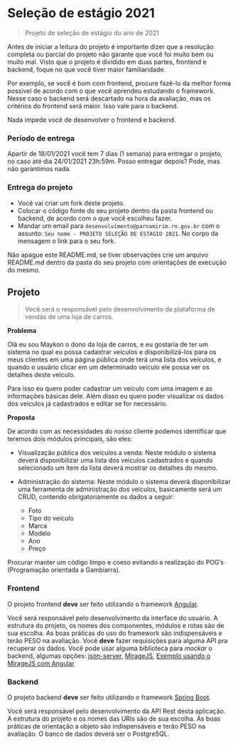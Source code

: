 # Seleção de estágio 2021

> Projeto de seleção de estágio do ano de 2021

Antes de iniciar a leitura do projeto é importante dizer que a resolução completa ou parcial do projeto não garante que você foi muito bem ou muito mal. Visto que o projeto é dividido em duas partes, frontend e backend, foque no que você tiver maior familiaridade.

Por exemplo, se você é bom com frontend, procure fazê-lo da melhor forma possível de acordo com o que você aprendeu estudando o framework. Nesse caso o backend será descartado na hora da avaliação, mas os critérios do frontend será maior. Isso vale para o backend.

Nada impede você de desenvolver o frontend e backend.

### Período de entrega

Apartir de 18/01/2021 você tem 7 dias (1 semana) para entregar o projeto, no caso até dia 24/01/2021 23h:59m. Posso entregar depois? Pode, mas não garantimos nada.

### Entrega do projeto

- Você vai criar um fork deste projeto.
- Colocar o código fonte do seu projeto dentro da pasta frontend ou backend, de acordo com o que você escolheu fazer.
- Mandar um email para `desenvolvimento@parnamirim.rn.gov.br` com o assunto: `Seu nome - PROJETO SELEÇÃO DE ESTAGIO 2021`. No corpo da mensagem o link para o seu fork.

Não apague este README.md, se tiver observações crie um arquivo README.md dentro da pasta do seu projeto com orientações de execução do mesmo.

## Projeto

> Você será o responsável pelo desenvolvimento da plataforma de vendas de uma loja de carros.

**Problema**

Olá eu sou Maykon o dono da loja de carros, e eu gostaria de ter um sistema no qual eu possa cadastrar veículos e disponibilizá-los para os meus clientes em uma página pública onde terá uma lista dos veículos, e quando o usuário clicar em um determinado veículo ele possa ver os detalhes deste veículo.

Para isso eu quero poder cadastrar um veículo com uma imagem e as informações básicas dele. Além disso eu quero poder visualizar os dados dos veículos já cadastrados e editar se for necessário.

**Proposta**

De acordo com as necessidades do nosso cliente podemos identificar que teremos dois módulos principais, são eles:

- Visualização pública dos veículos a venda: Neste módulo o sistema deverá disponibilizar uma lista dos veículos cadastrados e quando selecionado um item da lista deverá mostrar os detalhes do mesmo.

- Administração do sistema: Neste módulo o sistema deverá disponibilizar uma ferramenta de administração dos veículos, basicamente será um CRUD, contendo obrigatoriamente os dados a seguir:

  - Foto
  - Tipo do veículo
  - Marca
  - Modelo
  - Ano
  - Preço

Procurar manter um código limpo e coeso evitando a realização do POG’s (Programação orientada a Gambiarra).

### Frontend

O projeto frontend **deve** ser feito utilizando o framework [Angular](https://angular.io/).

Você será responsável pelo desenvolvimento da interface do usuário. A estrutura do projeto, os nomes dos componentes, módulos e rotas são de sua escolha. As boas práticas do uso do framework são indispensáveis e terão PESO na avaliação. Você **deve** fazer requisições para alguma API pra recuperar os dados. Você pode usar alguma biblioteca para _mockar_ o backend, algumas opções: [json-server](https://github.com/typicode/json-server), [MirageJS](https://miragejs.com/), [Exemplo usando o MirageJS com Angular](https://github.com/smkamranqadri/angular-mirage-sample)

### Backend

O projeto backend **deve** ser feito utilizando o framework [Spring Boot](https://spring.io/projects/spring-boot).

Você será responsável pelo desenvolvimento da API Rest desta aplicação. A estrutura do projeto e os nomes das URIs são de sua escolha. As boas práticas de orientação a objeto são indispensáveis e terão PESO na avaliação. O banco de dados deverá ser o PostgreSQL.
